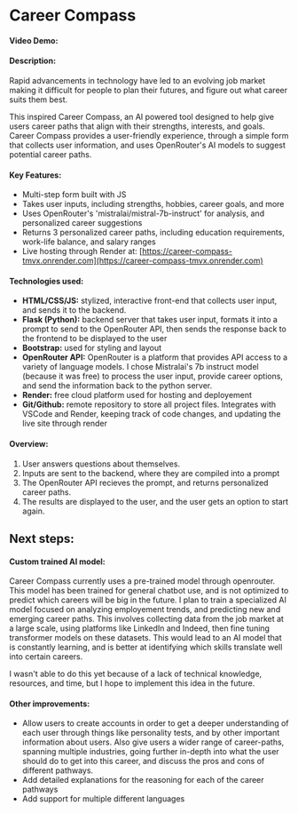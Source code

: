 # Career Compass

#### Video Demo: 

#### Description:
Rapid advancements in technology have led to an evolving job market making it difficult for people to plan their futures, and figure out what career suits them best. 

This inspired Career Compass, an AI powered tool designed to help give users career paths that align with their strengths, interests, and goals. Career Compass provides a user-friendly experience, through a simple form that collects user information, and uses OpenRouter's AI models to suggest potential career paths.

#### Key Features:
- Multi-step form built with JS
- Takes user inputs, including strengths, hobbies, career goals, and more
- Uses OpenRouter's 'mistralai/mistral-7b-instruct' for analysis, and personalized career suggestions
- Returns 3 personalized career paths, including education requirements, work-life balance, and salary ranges
- Live hosting through Render at: [https://career-compass-tmvx.onrender.com](https://career-compass-tmvx.onrender.com)

#### Technologies used:

- **HTML/CSS/JS:** stylized, interactive front-end that collects user input, and sends it to the backend.
- **Flask (Python):** backend server that takes user input, formats it into a prompt to send to the OpenRouter API, then sends the response back to the frontend to be displayed to the user
- **Bootstrap:** used for styling and layout
- **OpenRouter API:** OpenRouter is a platform that provides API access to a variety of language models. I chose Mistralai's 7b instruct model (because it was free) to process the user input, provide career options, and send the information back to the python server.
- **Render:** free cloud platform used for hosting and deployement
- **Git/Github:** remote repository to store all project files. Integrates with VSCode and Render, keeping track of code changes, and updating the live site through render

#### Overview:
1. User answers questions about themselves.
2. Inputs are sent to the backend, where they are compiled into a prompt
3. The OpenRouter API recieves the prompt, and returns personalized career paths.
4. The results are displayed to the user, and the user gets an option to start again.

## Next steps:

#### Custom trained AI model:
Career Compass currently uses a pre-trained model through openrouter. This model has been trained for general chatbot use, and is not optimized to predict which careers will be big in the future. I plan to train a specialized AI model focused on analyzing employement trends, and predicting new and emerging career paths. This involves collecting data from the job market at a large scale, using platforms like LinkedIn and Indeed, then fine tuning transformer models on these datasets. This would lead to an AI model that is constantly learning, and is better at identifying which skills translate well into certain careers.

I wasn't able to do this yet because of a lack of technical knowledge, resources, and time, but I hope to implement this idea in the future.

#### Other improvements:

- Allow users to create accounts in order to get a deeper understanding of each user through things like personality tests, and by other important information about users. Also give users a wider range of career-paths, spanning multiple industries, going further in-depth into what the user should do to get into this career, and discuss the pros and cons of different pathways.
- Add detailed explanations for the reasoning for each of the career pathways
- Add support for multiple different languages